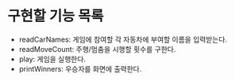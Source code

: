 # 구현할 기능 목록
- readCarNames: 게임에 참여할 각 자동차에 부여할 이름을 입력받는다.
- readMoveCount: 주행/멈춤을 시행할 횟수를 구한다.
- play: 게임을 실행한다. 
- printWinners: 우승자를 화면에 출력한다. 
